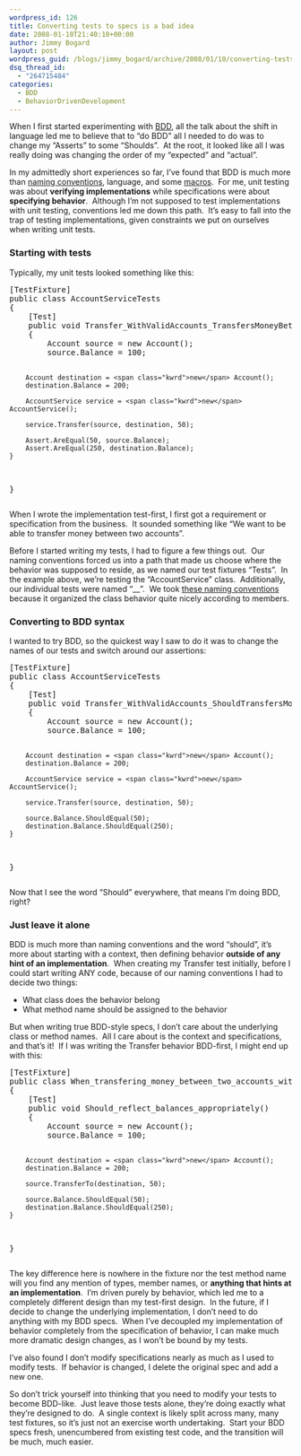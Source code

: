 ```yaml
---
wordpress_id: 126
title: Converting tests to specs is a bad idea
date: 2008-01-10T21:40:10+00:00
author: Jimmy Bogard
layout: post
wordpress_guid: /blogs/jimmy_bogard/archive/2008/01/10/converting-tests-to-specs-is-a-bad-idea.aspx
dsq_thread_id:
  - "264715484"
categories:
  - BDD
  - BehaviorDrivenDevelopment
---
```

When I first started experimenting with [BDD](http://behaviour-driven.org/), all the talk about the shift in language led me to believe that to &#8220;do BDD&#8221; all I needed to do was to change my &#8220;Asserts&#8221; to some &#8220;Shoulds&#8221;.&nbsp; At the root, it looked like all I was really doing was changing the order of my &#8220;expected&#8221; and &#8220;actual&#8221;.

In my admittedly short experiences so far, I&#8217;ve found that BDD is much more than [naming conventions](http://codebetter.com/blogs/jean-paul_boodhoo/archive/2007/11/29/getting-started-with-bdd-style-context-specification-base-na.aspx), language, and some [macros](http://codebetter.com/blogs/jean-paul_boodhoo/archive/2007/11/29/updated-bdd-naming-macro.aspx).&nbsp; For me, unit testing was about **verifying implementations** while specifications were about **specifying behavior**.&nbsp; Although I&#8217;m not supposed to test implementations with unit testing,&nbsp;conventions led me down this path.&nbsp; It&#8217;s easy to fall into the trap of testing implementations, given constraints we put on ourselves when writing unit tests.

### Starting with tests

Typically, my unit tests looked something like this:

<div class="CodeFormatContainer">
  <pre>[TestFixture]
<span class="kwrd">public</span> <span class="kwrd">class</span> AccountServiceTests
{
    [Test]
    <span class="kwrd">public</span> <span class="kwrd">void</span> Transfer_WithValidAccounts_TransfersMoneyBetweenAccounts()
    {
        Account source = <span class="kwrd">new</span> Account();
        source.Balance = 100;

        Account destination = <span class="kwrd">new</span> Account();
        destination.Balance = 200;

        AccountService service = <span class="kwrd">new</span> AccountService();

        service.Transfer(source, destination, 50);
        
        Assert.AreEqual(50, source.Balance);
        Assert.AreEqual(250, destination.Balance);
    }
}
</pre>
</div>

When I wrote the implementation test-first, I first got a requirement or specification from the business.&nbsp; It sounded something like &#8220;We want to be able to transfer money between two accounts&#8221;.

Before I started writing my tests, I had to figure a few things out.&nbsp; Our naming conventions forced us into a path that made us choose where the behavior was supposed to reside, as we named our test fixtures &#8220;<ClassUnderTest>Tests&#8221;.&nbsp; In the example above, we&#8217;re testing the &#8220;AccountService&#8221; class.&nbsp; Additionally, our individual tests were named &#8220;<MethodName>\_<StateUnderTest>\_<ExpectedBehavior>&#8221;.&nbsp; We took [these naming conventions](http://weblogs.asp.net/rosherove/archive/2005/04/03/TestNamingStandards.aspx) because it organized the class behavior quite nicely according to members.

### Converting to BDD syntax

I wanted to try BDD, so the quickest way I saw to do it was to change the names of our tests and switch around our assertions:

<div class="CodeFormatContainer">
  <pre>[TestFixture]
<span class="kwrd">public</span> <span class="kwrd">class</span> AccountServiceTests
{
    [Test]
    <span class="kwrd">public</span> <span class="kwrd">void</span> Transfer_WithValidAccounts_ShouldTransfersMoneyBetweenAccounts()
    {
        Account source = <span class="kwrd">new</span> Account();
        source.Balance = 100;

        Account destination = <span class="kwrd">new</span> Account();
        destination.Balance = 200;

        AccountService service = <span class="kwrd">new</span> AccountService();

        service.Transfer(source, destination, 50);

        source.Balance.ShouldEqual(50);
        destination.Balance.ShouldEqual(250);
    }
}
</pre>
</div>

Now that I see the word &#8220;Should&#8221; everywhere, that means I&#8217;m doing BDD, right?

### Just leave it alone

BDD is much more than naming conventions and the word &#8220;should&#8221;, it&#8217;s more about starting with a context, then defining behavior **outside of any hint of an implementation**.&nbsp; When creating my Transfer test initially, before I could start writing ANY code, because of our naming conventions I had to decide two things:

  * What class does the behavior belong
  * What method name should be assigned to the behavior

But when writing true BDD-style specs, I don&#8217;t care about the underlying class or method names.&nbsp; All I care about is the context and specifications, and that&#8217;s it!&nbsp; If I was writing the Transfer behavior BDD-first, I might end up with this:

<div class="CodeFormatContainer">
  <pre>[TestFixture]
<span class="kwrd">public</span> <span class="kwrd">class</span> When_transfering_money_between_two_accounts_with_appropriate_funds
{
    [Test]
    <span class="kwrd">public</span> <span class="kwrd">void</span> Should_reflect_balances_appropriately()
    {
        Account source = <span class="kwrd">new</span> Account();
        source.Balance = 100;

        Account destination = <span class="kwrd">new</span> Account();
        destination.Balance = 200;

        source.TransferTo(destination, 50);

        source.Balance.ShouldEqual(50);
        destination.Balance.ShouldEqual(250);
    }
}
</pre>
</div>

The key difference here is nowhere in the fixture nor the test method name will you find any mention of types, member names, or **anything that hints at an implementation**.&nbsp; I&#8217;m driven purely by behavior, which led me to a completely different design than my test-first design.&nbsp; In the future, if I decide to change the underlying implementation, I don&#8217;t need to do anything with my BDD specs.&nbsp; When I&#8217;ve decoupled my implementation of behavior completely from the specification of behavior, I can make much more dramatic design changes, as I won&#8217;t be bound by my tests.

I&#8217;ve also found I don&#8217;t modify specifications nearly as much as I used to modify tests.&nbsp; If behavior is changed, I delete the original spec and add a new one.

So don&#8217;t trick yourself into thinking that you need to&nbsp;modify your tests to become BDD-like.&nbsp; Just leave those tests alone, they&#8217;re doing exactly what they&#8217;re designed to do.&nbsp; A single context is&nbsp;likely split across many, many test fixtures, so it&#8217;s just not an exercise worth undertaking.&nbsp; Start your BDD specs fresh, unencumbered from existing test code, and the transition will be much, much easier.
